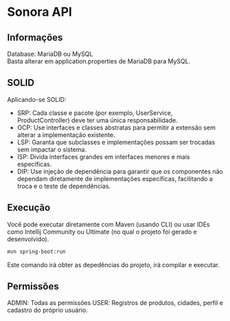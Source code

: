 # Sonora API

## Informações

Database: MariaDB ou MySQL  
Basta alterar em application.properties de MariaDB para MySQL.

## SOLID

Aplicando-se SOLID:

- SRP: Cada classe e pacote (por exemplo, UserService, ProductController) deve ter uma única responsabilidade.
- OCP: Use interfaces e classes abstratas para permitir a extensão sem alterar a implementação existente.
- LSP: Garanta que subclasses e implementações possam ser trocadas sem impactar o sistema.
- ISP: Divida interfaces grandes em interfaces menores e mais específicas.
- DIP: Use injeção de dependência para garantir que os componentes não dependam diretamente de implementações específicas, facilitando a troca e o teste de dependências.

## Execução

Você pode executar diretamente com Maven (usando CLI) ou usar IDEs como Intellij Community ou Ultimate (no qual o projeto foi gerado e desenvolvido).

```bash
mvn spring-boot:run
```

Este comando irá obter as depedências do projeto, irá compilar e executar.

## Permissões

ADMIN: Todas as permissões
USER: Registros de produtos, cidades, perfil e cadastro do próprio usuário.
